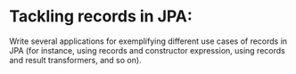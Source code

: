 # Tackling records in JPA:

Write several applications for exemplifying different use cases of records in JPA (for instance, using records and
constructor expression, using records and result transformers, and so on).